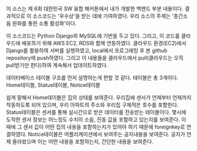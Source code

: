 이 소스는 제 6회 대한민국 SW 융합 해커톤에서 내가 개발한 백엔드 부분 내용이다.
결과적으로 이 소스코드는 '우수상'을 받는 데에 기여하였다.
우리 소스의 주제는 '층간소음 완화를 통한 소통 활성화'이다.

이 소스코드는 Python Django와 MySQL에 기반을 두고 있다.
그리고, 이 코드를 클라우드에 배포하기 위해 AWS EC2, RDS와 함께 연동하였다.
클라우드 환경(EC2)에서 Django를 활용하여 서버를 실행하였고, local에서 프로그래밍 후 본 github repository에 push하였다.
그리고 이 내용들을 클라우드에서 pull(클라우드는 오직 pull받기만 한다)하여 계속해서 업데이트하였다.

데이터베이스 테이블 구조를 먼저 설명하는게 편할 것 같다.
테이블은 총 3개이다. Home테이블, Status테이블, Notice테이블

쉽게 말해서 Home테이블은 집의 상태를 보여준다. 우리집에 센서가 언제부터 언제까지 작동하도록 되어 있으며, 우리 아파트의 주소와 우리집 구체적은 호수를 포함한다.
Status테이블은 센서를 통해 실시간으로 받은 데이터를 전송받는 테이블이다. 몇시에 도착한 센서 정보는 어느정도 수치의 소음, 진동 값을 포함하고 있는지를 보여준다.
이 때에 그 센서 값이 어떤 집의 내용을 포함하는지가 있어야 하기 때문에 foreignkey로 연결하였다.
Notice테이블은 어플리케이션에서 보여주는 공지내용을 보여준다. 공지가 언제 올라왔으며 이는 어떤 내용을 포함하는지, 간단한 내용을 보여준다.
